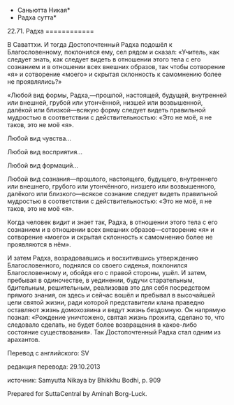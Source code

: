 * Саньютта Никая*
* Радха сутта*

22\.71\. Радха
\=\=\=\=\=\=\=\=\=\=\=\=

В Саваттхи\. И тогда Достопочтенный Радха подошёл к Благословенному, поклонился ему, сел рядом и сказал: «Учитель, как следует знать, как следует видеть в отношении этого тела с его сознанием и в отношении всех внешних образов, так чтобы сотворение «я» и сотворение «моего» и скрытая склонность к самомнению более не проявлялись?»

«Любой вид формы, Радха,—прошлой, настоящей, будущей, внутренней или внешней, грубой или утончённой, низшей или возвышенной, далёкой или близкой—всякую форму следует видеть правильной мудростью в соответствии с действительностью: «Это не моё, я не таков, это не моё «я»\.

Любой вид чувства…

Любой вид восприятия…

Любой вид формаций…

Любой вид сознания—прошлого, настоящего, будущего, внутреннего или внешнего, грубого или утончённого, низшего или возвышенного, далёкого или близкого—всякое сознание следует видеть правильной мудростью в соответствии с действительностью: «Это не моё, я не таков, это не моё «я»\.

Когда человек видит и знает так, Радха, в отношении этого тела с его сознанием и в отношении всех внешних образов—сотворение «я» и сотворение «моего» и скрытая склонность к самомнению более не проявляются в нём»\.

И затем Радха, возрадовавшись и восхитившись утверждению Благословенного, поднялся со своего сиденья, поклонился Благословенному и, обойдя его с правой стороны, ушёл\. И затем, пребывая в одиночестве, в уединении, будучи старательным, бдительным, решительным, реализовав это для себя посредством прямого знания, он здесь и сейчас вошёл и пребывал в высочайшей цели святой жизни, ради которой представители клана праведно оставляют жизнь домохозяина и ведут жизнь бездомную\. Он напрямую познал: «Рождение уничтожено, святая жизнь прожита, сделано то, что следовало сделать, не будет более возвращения в какое\-либо состояние существования»\. Так Достопочтенный Радха стал одним из арахантов\.

Перевод с английского: SV

редакция перевода: 29\.10\.2013

источник: Samyutta Nikaya by Bhikkhu Bodhi, p\. 909

Prepared for SuttaCentral by Aminah Borg\-Luck\.